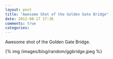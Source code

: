 ```yaml
---
layout: post
title: "Awesome Shot of the Golden Gate Bridge"
date: 2012-08-17 17:36
comments: true
categories: 
---
```


Awesome shot of the Golden Gate Bridge.

{% img /images/blog/random/ggbridge.jpeg %}